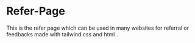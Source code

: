 # Refer-Page
This is the refer page which can be used in many websites for referral or feedbacks made with tailwind css and html .
